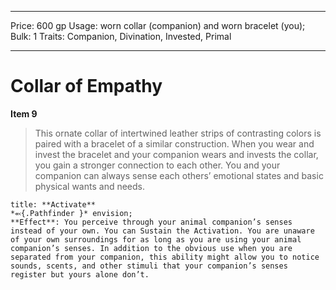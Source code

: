 
---
Price: 600 gp
Usage: worn collar (companion) and worn bracelet (you);
Bulk: 1
Traits: Companion, Divination, Invested, Primal

---

# Collar of Empathy

**Item 9**

> This ornate collar of intertwined leather strips of contrasting colors is paired with a bracelet of a similar construction. When you wear and invest the bracelet and your companion wears and invests the collar, you gain a stronger connection to each other. You and your companion can always sense each others’ emotional states and basic physical wants and needs.

```ad-embed-ability
title: **Activate**
*⬻{.Pathfinder }* envision; 
**Effect**: You perceive through your animal companion’s senses instead of your own. You can Sustain the Activation. You are unaware of your own surroundings for as long as you are using your animal companion’s senses. In addition to the obvious use when you are separated from your companion, this ability might allow you to notice sounds, scents, and other stimuli that your companion’s senses register but yours alone don’t.

```
